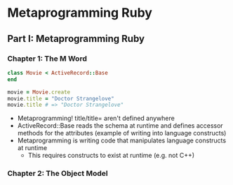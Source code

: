 # Metaprogramming Ruby

## Part I: Metaprogramming Ruby
### Chapter 1: The M Word
```ruby
class Movie < ActiveRecord::Base
end

movie = Movie.create
movie.title = "Doctor Strangelove" 
movie.title # => "Doctor Strangelove"
```
- Metaprogramming! title/title= aren't defined anywhere
- ActiveRecord::Base reads the schema at runtime and defines accessor methods for the attributes (example of writing into language constructs)
- Metaprogramming is writing code that manipulates language constructs at runtime
  - This requires constructs to exist at runtime (e.g. not C++)

### Chapter 2: The Object Model
